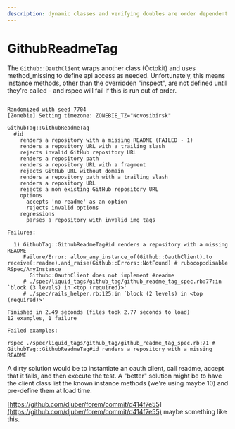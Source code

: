 ```yaml
---
description: dynamic classes and verifying doubles are order dependent
---
```


# GithubReadmeTag

The `Github::OauthClient` wraps another class \(Octokit\) and uses method\_missing to define api access as needed. Unfortunately, this means instance methods, other than the overridden "inspect", are not defined until they're called - and rspec will fail if this is run out of order.

```text

Randomized with seed 7704
[Zonebie] Setting timezone: ZONEBIE_TZ="Novosibirsk"

GithubTag::GithubReadmeTag
  #id
    renders a repository with a missing README (FAILED - 1)
    renders a repository URL with a trailing slash
    rejects invalid GitHub repository URL
    renders a repository path
    renders a repository URL with a fragment
    rejects GitHub URL without domain
    renders a repository path with a trailing slash
    renders a repository URL
    rejects a non existing GitHub repository URL
    options
      accepts 'no-readme' as an option
      rejects invalid options
    regressions
      parses a repository with invalid img tags

Failures:

  1) GithubTag::GithubReadmeTag#id renders a repository with a missing README
     Failure/Error: allow_any_instance_of(Github::OauthClient).to receive(:readme).and_raise(Github::Errors::NotFound) # rubocop:disable RSpec/AnyInstance                                                   
       Github::OauthClient does not implement #readme
     # ./spec/liquid_tags/github_tag/github_readme_tag_spec.rb:77:in `block (3 levels) in <top (required)>'  
     # ./spec/rails_helper.rb:125:in `block (2 levels) in <top (required)>'

Finished in 2.49 seconds (files took 2.77 seconds to load)
12 examples, 1 failure

Failed examples:

rspec ./spec/liquid_tags/github_tag/github_readme_tag_spec.rb:71 # GithubTag::GithubReadmeTag#id renders a repository with a missing README                              

```

A dirty solution would be to instantiate an oauth client, call readme, accept that it fails, and then execute the test. A "better" solution might be to have the client class list the known instance methods \(we're using maybe 10\) and pre-define them at load time.



[https://github.com/djuber/forem/commit/d414f7e55](https://github.com/djuber/forem/commit/d414f7e55) maybe something like this.

